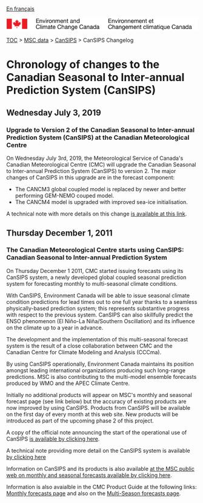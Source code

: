 [En français](changelog_cansips_fr.md)

![ECCC logo](../../img_eccc-logo.png)

[TOC](../../readme_en.md) > [MSC data](../readme_en.md) > [CanSIPS](readme_cansips_en.md) > CanSIPS Changelog

# Chronology of changes to the Canadian Seasonal to Inter-annual Prediction System (CanSIPS)

## Wednesday July 3, 2019

### Upgrade to Version 2 of the Canadian Seasonal to Inter-annual Prediction System (CanSIPS) at the Canadian Meteorological Centre

On Wednesday July 3rd, 2019, the Meteorological Service of Canada's Canadian Meteorological Centre (CMC) will upgrade the Canadian Seasonal to Inter-annual Prediction System (CanSIPS) to version 2.
The major changes of CanSIPS in this upgrade are in the forecast component:

* The CANCM3 global coupled model is replaced by newer and better performing GEM-NEMO couped model.
* The CANCM4 model is upgraded with improved sea-ice initialisation.


A technical note with more details on this change [is available at this link](https://collaboration.cmc.ec.gc.ca/cmc/cmoi/product_guide/docs/tech_notes/technote_cansips-v2_20190703_e.pdf).


## Thursday December 1, 2011

### The Canadian Meteorological Centre starts using CanSIPS: Canadian Seasonal to Inter-annual Prediction System

On Thursday December 1 2011, CMC started issuing forecasts using its CanSIPS system, a newly developed global coupled seasonal prediction system for forecasting monthly to multi-seasonal climate conditions.

With CanSIPS, Environment Canada will be able to issue seasonal climate condition predictions for lead times out to one full year thanks to a seamless physically-based prediction system; this represents substantive progress with respect to the previous system. CanSIPS can also skillfully predict the ENSO phenomenon (El Niño-La Niña/Southern Oscillation) and its influence on the climate up to a year in advance.

The development and the implementation of this multi-seasonal forecast system is the result of a close collaboration between CMC and the Canadian Centre for Climate Modeling and Analysis (CCCma).

By using CanSIPS operationally, Environment Canada maintains its position amongst leading international organizations producing such long-range predictions. MSC is also contributing to the multi-model ensemble forecasts produced by WMO and the APEC Climate Centre.

Initially no additional products will appear on MSC's monthly and seasonal forecast page (see link below) but the accuracy of existing products are now improved by using CanSIPS. Products from CanSIPS will be available on the first day of every month at this web site. New products will be introduced as part of the upcoming phase 2 of this project.

A copy of the official note announcing the start of the operational use of CanSIPS [is available by clicking here](http://dd.weatheroffice.ec.gc.ca/doc/genots/2011/11/28/NOCN03_CWAO_281935___35418).

A technical note providing more detail on the CanSIPS system is available [by clicking here](https://collaboration.cmc.ec.gc.ca/cmc/cmoi/product_guide/docs/lib/op_systems/doc_opchanges/technote_cansips_20111124_e.pdf)

Information on CanSIPS and its products is also available [at the MSC public web on monthly and seasonal forecasts available by clicking here](https://weather.gc.ca/saisons/index_e.html).

Information is also avaialble in the CMC Product Guide at the following links: [Monthly forecasts page](https://collaboration.cmc.ec.gc.ca/cmc/cmoi/product_guide/product-pages/image_ens_prog_monthly-temperature-anomalies_gen_e.html) and also on the [Multi-Season forecasts page](https://collaboration.cmc.ec.gc.ca/cmc/cmoi/product_guide/product-pages/image_ens_prog_seasonal-forecasts_gen_e.html).









